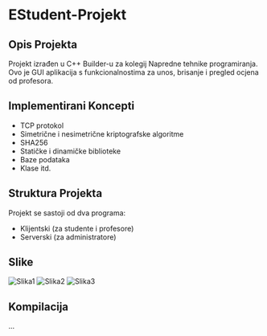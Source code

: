 # EStudent-Projekt

## Opis Projekta
Projekt izrađen u C++ Builder-u za kolegij Napredne tehnike programiranja. Ovo je GUI aplikacija s funkcionalnostima za unos, brisanje i pregled ocjena od profesora.

## Implementirani Koncepti
- TCP protokol
- Simetrične i nesimetrične kriptografske algoritme
- SHA256
- Statičke i dinamičke biblioteke
- Baze podataka
- Klase itd.

## Struktura Projekta
Projekt se sastoji od dva programa:
- Klijentski (za studente i profesore)
- Serverski (za administratore)

## Slike
![Slika1](https://github.com/AnteDev00/EStudent-Projekt/assets/151842550/1c7345b3-a1fc-4fcb-8043-3d16a08f2046)
![Slika2](https://github.com/AnteDev00/EStudent-Projekt/assets/151842550/dc4c0e8b-fe57-4b64-ad86-e295711785df)
![Slika3](https://github.com/AnteDev00/EStudent-Projekt/assets/151842550/4bbdfb79-c6d4-48f9-817d-6baeb1b0ce52)

## Kompilacija
...
